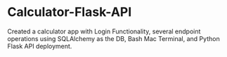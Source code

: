 # Calculator-Flask-API
Created a calculator app with Login Functionality, several endpoint operations using SQLAlchemy as the DB, Bash Mac Terminal, and Python Flask API deployment. 
